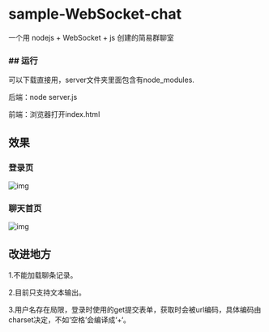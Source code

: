# sample-WebSocket-chat

一个用 nodejs + WebSocket + js 创建的简易群聊室

### ## 运行

可以下载直接用，server文件夹里面包含有node_modules.

后端：node server.js

前端：浏览器打开index.html

## 效果

### 登录页

![img](https://img-blog.csdnimg.cn/20210610214934580.png?x-oss-process=image/watermark,type_ZmFuZ3poZW5naGVpdGk,shadow_10,text_aHR0cHM6Ly9ibG9nLmNzZG4ubmV0L3FxXzQ1NzUzMzU4,size_16,color_FFFFFF,t_70)

### 聊天首页

![img](https://img-blog.csdnimg.cn/20210610215156865.png?x-oss-process=image/watermark,type_ZmFuZ3poZW5naGVpdGk,shadow_10,text_aHR0cHM6Ly9ibG9nLmNzZG4ubmV0L3FxXzQ1NzUzMzU4,size_16,color_FFFFFF,t_70)

## 改进地方

1.不能加载聊条记录。

2.目前只支持文本输出。

3.用户名存在局限，登录时使用的get提交表单，获取时会被url编码，具体编码由charset决定，不如‘空格’会编译成‘+‘。

